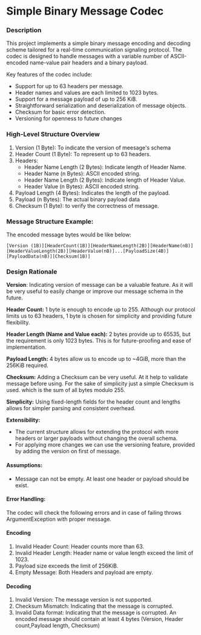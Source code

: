 # Simple Binary Message Codec

### Description

This project implements a simple binary message encoding and decoding scheme tailored for a real-time communication signaling protocol. The codec is designed to handle messages with a variable number of ASCII-encoded name-value pair headers and a binary payload.

Key features of the codec include:

- Support for up to 63 headers per message.
- Header names and values are each limited to 1023 bytes.
- Support for a message payload of up to 256 KiB.
- Straightforward serialization and deserialization of message objects.
- Checksum for basic error detection.
- Versioning for openness to future changes

### High-Level Structure Overview

1. Version (1 Byte): To indicate the version of meesage's schema
2. Header Count (1 Byte): To represent up to 63 headers.
3. Headers:
   - Header Name Length (2 Bytes): Indicate length of Header Name.
   - Header Name (n Bytes): ASCII encoded string.
   - Header Name Length (2 Bytes): Indicate length of Header Value.
   - Header Value (n Bytes): ASCII encoded string.
4. Payload Length (4 Bytes): Indicates the length of the payload.
5. Payload (n Bytes): The actual binary payload data
6. Checksum (1 Byte): to verify the correctness of message.

### Message Structure Example:

The encoded message bytes would be like below:

    [Version (1B)][HeaderCount(1B)][HeaderNameLength(2B)][HeaderName(nB)][HeaderValueLength(2B)][HeaderValue(nB)]...[PayloadSize(4B)][PayloadData(nB)][Checksum(1B)]

### Design Rationale

<b>Version</b>:
Indicating version of message can be a valuable feature. As it will be very useful to easily change or improve our message schema in the future.

<b>Header Count:</b>
1 byte is enough to encode up to 255. Although our protocol limits us to 63 headers, 1 byte is chosen for simplicity and providing future flexibility.

<b>Header Length (Name and Value each):</b>
2 bytes provide up to 65535, but the requirement is only 1023 bytes. This is for future-proofing and ease of implementation.

<b>Payload Length:</b>
4 bytes allow us to encode up to ~4GiB, more than the 256KiB required.

<b>Checksum:</b>
Adding a Checksum can be very useful. At it help to validate message before using.
For the sake of simplicity just a simple Checksum is used. which is the sum of all bytes modulo 255.

<b>Simplicity:</b>
Using fixed-length fields for the header count and lengths allows for simpler parsing and consistent overhead.

<b>Extensibility:</b>

- The current structure allows for extending the protocol with more headers or larger payloads without changing the overall schema.
- For applying more changes we can use the versioning feature, provided by adding the version on first of message.

#### Assumptions:

- Message can not be empty. At least one header or payload should be exist.

#### Error Handling:

The codec will check the following errors and in case of failing throws ArgumentException with proper message.

#### Encoding

1. Invalid Header Count: Header counts more than 63.
2. Invalid Header Length: Header name or value length exceed the limit of 1023.
3. Payload size exceeds the limit of 256KiB.
4. Empty Message: Both Headers and payload are empty.

#### Decoding

1. Invalid Version: The message version is not supported.
2. Checksum Mismatch: Indicating that the message is corrupted.
3. Invalid Data format: Indicating that the message is corrupted. An encoded message should contain at least 4 bytes (Version, Header count,Payload length, Checksum)
